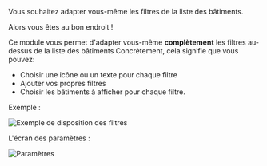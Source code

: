 Vous souhaitez adapter vous-même les filtres de la liste des bâtiments.

Alors vous êtes au bon endroit !

Ce module vous permet d'adapter vous-même **complètement** les filtres au-dessus de la liste des bâtiments  Concrètement, cela signifie que vous pouvez:
* Choisir une icône ou un texte pour chaque filtre
* Ajouter vos propres filtres
* Choisir les bâtiments à afficher pour chaque filtre.

Exemple :

![Exemple de disposition des filtres](./example.png)

L'écran des paramètres :

![Paramètres](./settings.png)